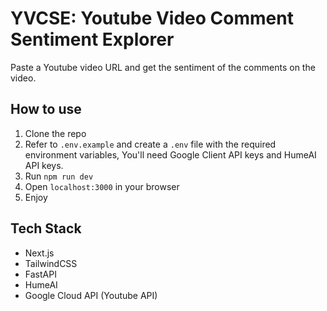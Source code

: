 # YVCSE: Youtube Video Comment Sentiment Explorer
Paste a Youtube video URL and get the sentiment of the comments on the video.

## How to use
1. Clone the repo
2. Refer to ```.env.example``` and create a ```.env``` file with the required environment variables, You'll need Google Client API keys and HumeAI API keys.
3. Run ```npm run dev```
4. Open ```localhost:3000``` in your browser
5. Enjoy

## Tech Stack
- Next.js
- TailwindCSS
- FastAPI
- HumeAI
- Google Cloud API (Youtube API)
